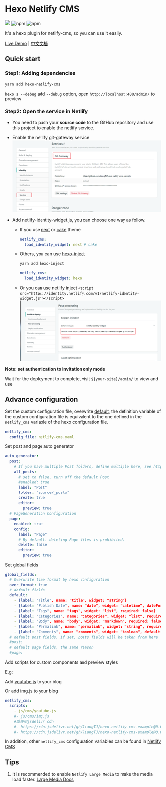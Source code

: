 # Hexo Netlify CMS
[![](https://img.shields.io/npm/v/hexo-netlify-cms.svg?style=popout-square)](https://www.npmjs.com/package/hexo-netlify-cms)
![npm](https://img.shields.io/npm/dt/hexo-netlify-cms.svg?style=popout-square)
![npm](https://img.shields.io/npm/l/hexo-netlify-cms.svg?style=popout-square)

It's a hexo plugin for netlify-cms, so you can use it easily.   

[Live Demo](https://github.com/JiangTJ/hexo-netlify-cms-example) | [中文文档](README-ZH.md)

## Quick start

### Step1: Adding dependencies

```bash
yarn add hexo-netlify-cms
```

`hexo s --debug` add `--debug` option, open `http://localhost:400/admin/` to preview

### Step2: Open the service in Netlify

- You need to push your **source code** to the GitHub repository and use this project to enable the netlify service.

- Enable the netlify git-gateway service
  ![](imgs/git-gateway.png)

- Add netlify-identity-widget.js, you can choose one way as follow.
  - If you use [next](https://github.com/theme-next/hexo-theme-next) or [cake](https://github.com/jiangtj/hexo-theme-cake) theme
    ```yml
    netlify_cms:
      load_identity_widget: next # cake
    ```
  - Others, you can use [hexo-inject](https://github.com/hexojs/hexo-inject)
    ```bash
    yarn add hexo-inject
    ```
    ```yml
    netlify_cms:
      load_identity_widget: hexo
    ```
  - Or you can use netlify inject
    `<script src="https://identity.netlify.com/v1/netlify-identity-widget.js"></script>`  
    ![](imgs/snippet.png)

**Note: set authentication to invitation only mode**

Wait for the deployment to complete, visit `${your-site}/admin/` to view and use

## Advance configuration

Set the custom configuration file, overwrite [default](admin/config.yml), the definition variable of the custom configuration file is equivalent to the one defined in the `netlify_cms` variable of the hexo configuration file.
```yml
netlify_cms:
  config_file: netlify-cms.yaml
```

Set post and page auto generator
```yml
auto_generator:
  post:
    # If you have multiple Post folders, define multiple here, see https://github.com/jiangtj/blog/blob/master/netlify-cms.yaml
    all_posts:
      # set to false, turn off the default Post
      #enabled: true
      label: "Post"
      folder: "source/_posts"
      create: true
      editor:
        preview: true
  # PageGeneration Configuration
  page: 
    enabled: true
    config:
      label: "Page"
      # By default, deleting Page files is prohibited.
      delete: false
      editor:
        preview: true
```

Set global fields
```yml
global_fields:
  # Overwrite time format by hexo configuration
  over_format: true
  # default fields
  default:
    - {label: "Title", name: "title", widget: "string"}
    - {label: "Publish Date", name: "date", widget: "datetime", dateFormat: "YYYY-MM-DD", timeFormat: "HH:mm:ss", format: "YYYY-MM-DD HH :mm:ss", required: false}
    - {label: "Tags", name: "tags", widget: "list", required: false}
    - {label: "Categories", name: "categories", widget: "list", required: false}
    - {label: "Body", name: "body", widget: "markdown", required: false}
    - {label: "Permalink", name: "permalink", widget: "string", required: false}
    - {label: "Comments", name: "comments", widget: "boolean", default: true, required: false}
  # default post fields, if set, posts fields will be taken from here
  #post:
  # default page fields, the same reason
  #page:
```

Add scripts for custom components and preview styles

E.g:

Add [youtube.js](https://github.com/JiangTJ/hexo-netlify-cms-example/blob/master/source/js/cms/youtube.js) to your blog

Or add [img.js](https://github.com/JiangTJ/hexo-netlify-cms-example/blob/master/source/js/cms/img.js) to your blog

```yml
netlify_cms:
  scripts:
    - js/cms/youtube.js
    #- js/cms/img.js
    #或使用jsdelivr cdn
    #- https://cdn.jsdelivr.net/gh/JiangTJ/hexo-netlify-cms-example@0.0.1/source/js/cms/youtube.js
    #- https://cdn.jsdelivr.net/gh/JiangTJ/hexo-netlify-cms-example@0.0.1/source/js/cms/img.js
```

In addition, other `netlify_cms` configuration variables can be found in [Netlify CMS](https://www.netlifycms.org/docs/configuration-options/)

## Tips
1. It is recommended to enable `Netlify Large Media` to make the media load faster. [Large Media Docs](https://www.netlify.com/docs/large-media/)

